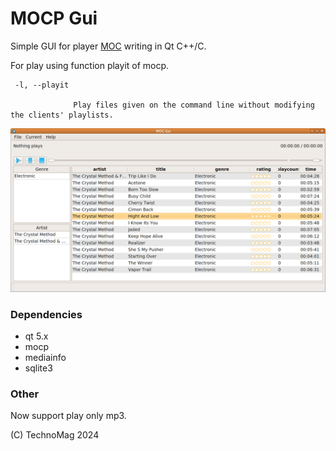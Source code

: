 # MOCP Gui

Simple GUI for player [MOC](http://moc.daper.net/) writing in Qt C++/C.

For play using function playit of mocp.

```
 -l, --playit

              Play files given on the command line without modifying the clients' playlists.
```

![Альтернативный текст](screenshots/main_window_v1.png)

### Dependencies

 - qt 5.x
 - mocp
 - mediainfo
 - sqlite3

### Other

Now support play only mp3.

(C) TechnoMag 2024



